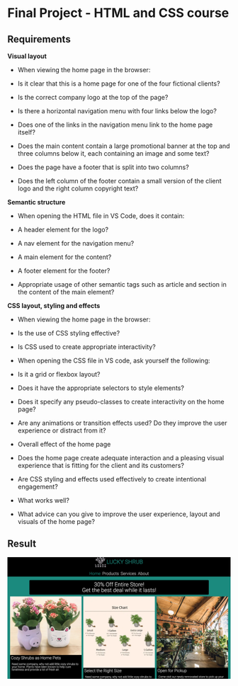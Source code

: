 # Final Project - HTML and CSS course

## Requirements

**Visual layout**

- When viewing the home page in the browser:
    
- Is it clear that this is a home page for one of the four fictional clients?
- Is the correct company logo at the top of the page?
-  Is there a horizontal navigation menu with four links below the logo?
-  Does one of the links in the navigation menu link to the home page itself?
- Does the main content contain a large promotional banner at the top and three columns below it, each containing an image and some text?
- Does the page have a footer that is split into two columns?
- Does the left column of the footer contain a small version of the client logo and the right column copyright text?

**Semantic structure**

- When opening the HTML file in VS Code, does it contain:

- A header element for the logo?
- A nav element for the navigation menu?
- A main element for the content?
- A footer element for the footer?
- Appropriate usage of other semantic tags such as article and section in the content of the main element?

  

**CSS layout, styling and effects**

- When viewing the home page in the browser:

- Is the use of CSS styling effective?
- Is CSS used to create appropriate interactivity?
- When opening the CSS file in VS code, ask yourself the following:
- Is it a grid or flexbox layout?
- Does it have the appropriate selectors to style elements?
- Does it specify any pseudo-classes to create interactivity on the home page?
- Are any animations or transition effects used? Do they improve the user experience or distract from it?
- Overall effect of the home page
- Does the home page create adequate interaction and a pleasing visual experience that is fitting for the client and its customers? 
- Are CSS styling and effects used effectively to create intentional engagement? 
- What works well? 
- What advice can you give to improve the user experience, layout and visuals of the home page?

## Result

![project screenshot](https://github.com/riceball1/meta-frontend-cert/blob/afcedff15f7d7dbf12f22090b1cf8118160ea325/html-css-portfolio-project/public/screenshot.png)